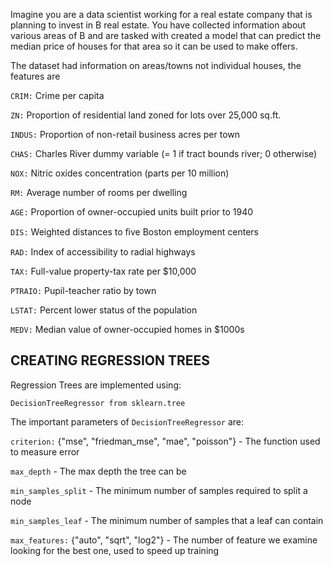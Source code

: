Imagine you are a data scientist working for a real estate company that is planning to invest in B real estate. You have collected information about various areas of B and are tasked with created a model that can predict the median price of houses for that area so it can be used to make offers.

The dataset had information on areas/towns not individual houses, the features are

``CRIM:`` Crime per capita

``ZN:`` Proportion of residential land zoned for lots over 25,000 sq.ft.

``INDUS:`` Proportion of non-retail business acres per town

``CHAS:`` Charles River dummy variable (= 1 if tract bounds river; 0 otherwise)

``NOX:`` Nitric oxides concentration (parts per 10 million)

``RM:`` Average number of rooms per dwelling

``AGE:`` Proportion of owner-occupied units built prior to 1940

``DIS:`` Weighted distances to ﬁve Boston employment centers

``RAD:`` Index of accessibility to radial highways

``TAX:`` Full-value property-tax rate per $10,000

``PTRAIO:`` Pupil-teacher ratio by town

``LSTAT:`` Percent lower status of the population

``MEDV:`` Median value of owner-occupied homes in $1000s


## CREATING REGRESSION TREES

Regression Trees are implemented using:

``DecisionTreeRegressor from sklearn.tree``

The important parameters of ``DecisionTreeRegressor`` are:

``criterion:`` {"mse", "friedman_mse", "mae", "poisson"} - The function used to measure error

``max_depth`` - The max depth the tree can be

``min_samples_split`` - The minimum number of samples required to split a node

``min_samples_leaf`` - The minimum number of samples that a leaf can contain

``max_features:`` {"auto", "sqrt", "log2"} - The number of feature we examine looking for the best one, used to speed up training
